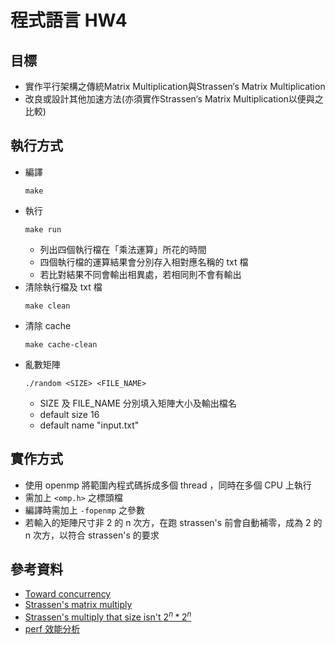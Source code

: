 # 程式語言 HW4
## 目標
* 實作平行架構之傳統Matrix Multiplication與Strassen‘s
Matrix Multiplication 
* 改良或設計其他加速方法(亦須實作Strassen‘s Matrix
Multiplication以便與之比較)
## 執行方式
* 編譯
    ```
    make
    ```
* 執行
    ```
    make run
    ```
    * 列出四個執行檔在「乘法運算」所花的時間
    * 四個執行檔的運算結果會分別存入相對應名稱的 txt 檔
    * 若比對結果不同會輸出相異處，若相同則不會有輸出
* 清除執行檔及 txt 檔
    ```
    make clean
    ```
* 清除 cache
    ```
    make cache-clean
    ```
* 亂數矩陣 
    ```
    ./random <SIZE> <FILE_NAME>
    ```
    * SIZE 及 FILE_NAME 分別填入矩陣大小及輸出檔名
    * default size 16
    * default name "input.txt"

## 實作方式
* 使用 openmp 將範圍內程式碼拆成多個 thread ，同時在多個 CPU 上執行
* 需加上 `<omp.h>` 之標頭檔
* 編譯時需加上 `-fopenmp` 之參數
* 若輸入的矩陣尺寸非 2 的 n 次方，在跑 strassen's 前會自動補零，成為 2 的 n 次方，以符合 strassen's 的要求

## 參考資料
* [Toward concurrency](https://hackmd.io/s/Skh_AaVix)
* [Strassen's matrix multiply](https://medium.com/human-in-a-machine-world/strassen-s-algorithm-for-matrix-multiplication-8aada6cda2fd)
* [Strassen's multiply that size isn't $2^n*2^n$](https://www.eecis.udel.edu/~saunders/courses/621/03f/modelV.pdf)
* [perf 效能分析](http://wiki.csie.ncku.edu.tw/embedded/perf-tutorial)